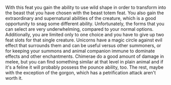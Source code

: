 With this feat you gain the ability to use wild shape in order to transform into the beast that you have chosen with the beast totem feat. You also gain the extraordinary and supernatural abilities of the creature, which is a good opportunity to snag some different ability. Unfortunately, the forms that you can select are very underwhelming, compared to your normal options. Additionally, you are limited only to one choice and you have to give up two feat slots for that single creature. Unicorns have a magic circle against evil effect that surrounds them and can be useful versus other summoners, or for keeping your summons and animal companion immune to dominate effects and other enchantments. Chimerae do a good amount of damage in melee, but you can find something similar at that level in plain animal and if it's a feline it will probably possess the pounce ability, too. The rest, maybe with the exception of the gorgon, which has a petrification attack aren't worth it.
